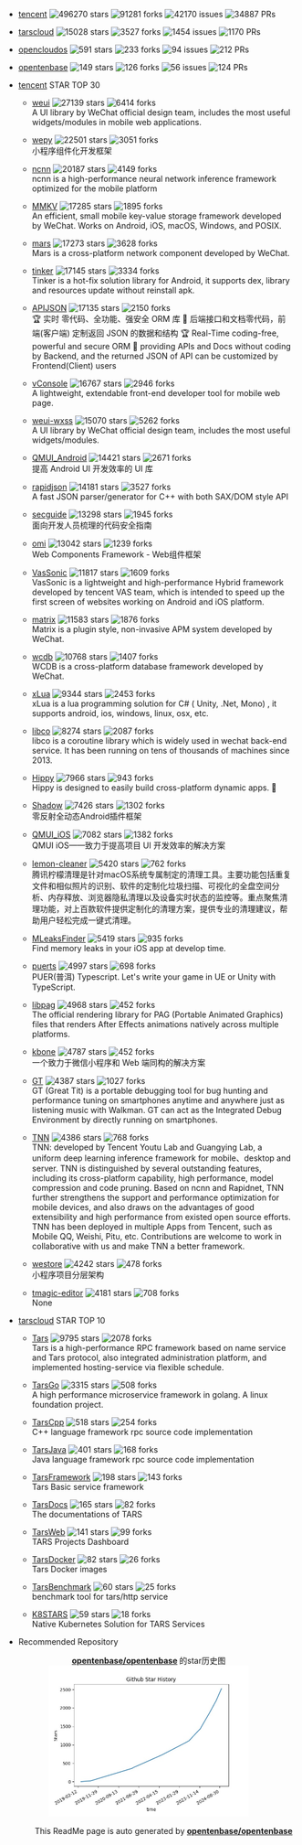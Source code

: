 
+ [tencent](https://github.com/tencent)
![496270 stars](https://img.shields.io/badge/Stars-496270-green)
![91281 forks](https://img.shields.io/badge/Forks-91281-green)
![42170 issues](https://img.shields.io/badge/Issues-42170-green)
![34887 PRs](https://img.shields.io/badge/PRs-34887-green)

+ [tarscloud](https://github.com/tarscloud)
![15028 stars](https://img.shields.io/badge/Stars-15028-green)
![3527 forks](https://img.shields.io/badge/Forks-3527-green)
![1454 issues](https://img.shields.io/badge/Issues-1454-green)
![1170 PRs](https://img.shields.io/badge/PRs-1170-green)

+ [opencloudos](https://github.com/opencloudos)
![591 stars](https://img.shields.io/badge/Stars-591-green)
![233 forks](https://img.shields.io/badge/Forks-233-green)
![94 issues](https://img.shields.io/badge/Issues-94-green)
![212 PRs](https://img.shields.io/badge/PRs-212-green)

+ [opentenbase](https://github.com/opentenbase)
![149 stars](https://img.shields.io/badge/Stars-149-green)
![126 forks](https://img.shields.io/badge/Forks-126-green)
![56 issues](https://img.shields.io/badge/Issues-56-green)
![124 PRs](https://img.shields.io/badge/PRs-124-green)



+ [tencent](https://github.com/tencent) STAR TOP 30
    
    + [weui](https://github.com/tencent/weui) 
    ![27139 stars](https://img.shields.io/badge/Stars-27139-green)
    ![6414 forks](https://img.shields.io/badge/Forks-6414-green)  
    A UI library by WeChat official design team, includes the most useful widgets/modules in mobile web applications.
    
    + [wepy](https://github.com/tencent/wepy) 
    ![22501 stars](https://img.shields.io/badge/Stars-22501-green)
    ![3051 forks](https://img.shields.io/badge/Forks-3051-green)  
    小程序组件化开发框架
    
    + [ncnn](https://github.com/tencent/ncnn) 
    ![20187 stars](https://img.shields.io/badge/Stars-20187-green)
    ![4149 forks](https://img.shields.io/badge/Forks-4149-green)  
    ncnn is a high-performance neural network inference framework optimized for the mobile platform
    
    + [MMKV](https://github.com/tencent/MMKV) 
    ![17285 stars](https://img.shields.io/badge/Stars-17285-green)
    ![1895 forks](https://img.shields.io/badge/Forks-1895-green)  
    An efficient, small mobile key-value storage framework developed by WeChat. Works on Android, iOS, macOS, Windows, and POSIX.
    
    + [mars](https://github.com/tencent/mars) 
    ![17273 stars](https://img.shields.io/badge/Stars-17273-green)
    ![3628 forks](https://img.shields.io/badge/Forks-3628-green)  
    Mars is a cross-platform network component  developed by WeChat.
    
    + [tinker](https://github.com/tencent/tinker) 
    ![17145 stars](https://img.shields.io/badge/Stars-17145-green)
    ![3334 forks](https://img.shields.io/badge/Forks-3334-green)  
    Tinker is a hot-fix solution library for Android, it supports dex, library and resources update without reinstall apk.
    
    + [APIJSON](https://github.com/tencent/APIJSON) 
    ![17135 stars](https://img.shields.io/badge/Stars-17135-green)
    ![2150 forks](https://img.shields.io/badge/Forks-2150-green)  
    🏆 实时 零代码、全功能、强安全 ORM 库 🚀 后端接口和文档零代码，前端(客户端) 定制返回 JSON 的数据和结构 🏆 Real-Time coding-free, powerful and secure ORM 🚀  providing APIs and Docs without coding by Backend, and the returned JSON of API can be customized by Frontend(Client) users
    
    + [vConsole](https://github.com/tencent/vConsole) 
    ![16767 stars](https://img.shields.io/badge/Stars-16767-green)
    ![2946 forks](https://img.shields.io/badge/Forks-2946-green)  
    A lightweight, extendable front-end developer tool for mobile web page.
    
    + [weui-wxss](https://github.com/tencent/weui-wxss) 
    ![15070 stars](https://img.shields.io/badge/Stars-15070-green)
    ![5262 forks](https://img.shields.io/badge/Forks-5262-green)  
    A UI library by WeChat official design team, includes the most useful widgets/modules.
    
    + [QMUI_Android](https://github.com/tencent/QMUI_Android) 
    ![14421 stars](https://img.shields.io/badge/Stars-14421-green)
    ![2671 forks](https://img.shields.io/badge/Forks-2671-green)  
    提高 Android UI 开发效率的 UI 库
    
    + [rapidjson](https://github.com/tencent/rapidjson) 
    ![14181 stars](https://img.shields.io/badge/Stars-14181-green)
    ![3527 forks](https://img.shields.io/badge/Forks-3527-green)  
    A fast JSON parser/generator for C++ with both SAX/DOM style API
    
    + [secguide](https://github.com/tencent/secguide) 
    ![13298 stars](https://img.shields.io/badge/Stars-13298-green)
    ![1945 forks](https://img.shields.io/badge/Forks-1945-green)  
    面向开发人员梳理的代码安全指南
    
    + [omi](https://github.com/tencent/omi) 
    ![13042 stars](https://img.shields.io/badge/Stars-13042-green)
    ![1239 forks](https://img.shields.io/badge/Forks-1239-green)  
    Web Components Framework - Web组件框架
    
    + [VasSonic](https://github.com/tencent/VasSonic) 
    ![11817 stars](https://img.shields.io/badge/Stars-11817-green)
    ![1609 forks](https://img.shields.io/badge/Forks-1609-green)  
    VasSonic is a lightweight and high-performance Hybrid framework developed by tencent VAS team, which is intended to speed up the first screen of websites working on Android and iOS platform. 
    
    + [matrix](https://github.com/tencent/matrix) 
    ![11583 stars](https://img.shields.io/badge/Stars-11583-green)
    ![1876 forks](https://img.shields.io/badge/Forks-1876-green)  
    Matrix is a plugin style, non-invasive APM system developed by WeChat.
    
    + [wcdb](https://github.com/tencent/wcdb) 
    ![10768 stars](https://img.shields.io/badge/Stars-10768-green)
    ![1407 forks](https://img.shields.io/badge/Forks-1407-green)  
    WCDB is a cross-platform database framework developed by WeChat.
    
    + [xLua](https://github.com/tencent/xLua) 
    ![9344 stars](https://img.shields.io/badge/Stars-9344-green)
    ![2453 forks](https://img.shields.io/badge/Forks-2453-green)  
    xLua is a lua programming solution for  C# ( Unity, .Net, Mono) , it supports android, ios, windows, linux, osx, etc.
    
    + [libco](https://github.com/tencent/libco) 
    ![8274 stars](https://img.shields.io/badge/Stars-8274-green)
    ![2087 forks](https://img.shields.io/badge/Forks-2087-green)  
    libco is a coroutine library which is widely used in wechat  back-end service. It has been running on tens of thousands of machines since 2013.
    
    + [Hippy](https://github.com/tencent/Hippy) 
    ![7966 stars](https://img.shields.io/badge/Stars-7966-green)
    ![943 forks](https://img.shields.io/badge/Forks-943-green)  
    Hippy is designed to easily build cross-platform dynamic apps. 👏
    
    + [Shadow](https://github.com/tencent/Shadow) 
    ![7426 stars](https://img.shields.io/badge/Stars-7426-green)
    ![1302 forks](https://img.shields.io/badge/Forks-1302-green)  
    零反射全动态Android插件框架
    
    + [QMUI_iOS](https://github.com/tencent/QMUI_iOS) 
    ![7082 stars](https://img.shields.io/badge/Stars-7082-green)
    ![1382 forks](https://img.shields.io/badge/Forks-1382-green)  
    QMUI iOS——致力于提高项目 UI 开发效率的解决方案
    
    + [lemon-cleaner](https://github.com/tencent/lemon-cleaner) 
    ![5420 stars](https://img.shields.io/badge/Stars-5420-green)
    ![762 forks](https://img.shields.io/badge/Forks-762-green)  
    腾讯柠檬清理是针对macOS系统专属制定的清理工具。主要功能包括重复文件和相似照片的识别、软件的定制化垃圾扫描、可视化的全盘空间分析、内存释放、浏览器隐私清理以及设备实时状态的监控等。重点聚焦清理功能，对上百款软件提供定制化的清理方案，提供专业的清理建议，帮助用户轻松完成一键式清理。
    
    + [MLeaksFinder](https://github.com/tencent/MLeaksFinder) 
    ![5419 stars](https://img.shields.io/badge/Stars-5419-green)
    ![935 forks](https://img.shields.io/badge/Forks-935-green)  
    Find memory leaks in your iOS app at develop time.
    
    + [puerts](https://github.com/tencent/puerts) 
    ![4997 stars](https://img.shields.io/badge/Stars-4997-green)
    ![698 forks](https://img.shields.io/badge/Forks-698-green)  
    PUER(普洱) Typescript. Let's write your game in UE or Unity with TypeScript.
    
    + [libpag](https://github.com/tencent/libpag) 
    ![4968 stars](https://img.shields.io/badge/Stars-4968-green)
    ![452 forks](https://img.shields.io/badge/Forks-452-green)  
    The official rendering library for PAG (Portable Animated Graphics) files that renders After Effects animations natively across multiple platforms.
    
    + [kbone](https://github.com/tencent/kbone) 
    ![4787 stars](https://img.shields.io/badge/Stars-4787-green)
    ![452 forks](https://img.shields.io/badge/Forks-452-green)  
    一个致力于微信小程序和 Web 端同构的解决方案
    
    + [GT](https://github.com/tencent/GT) 
    ![4387 stars](https://img.shields.io/badge/Stars-4387-green)
    ![1027 forks](https://img.shields.io/badge/Forks-1027-green)  
    GT (Great Tit) is a portable debugging tool for bug hunting and performance tuning on smartphones anytime and anywhere just as listening music with Walkman. GT can act as the Integrated Debug Environment by directly running on smartphones.
    
    + [TNN](https://github.com/tencent/TNN) 
    ![4386 stars](https://img.shields.io/badge/Stars-4386-green)
    ![768 forks](https://img.shields.io/badge/Forks-768-green)  
    TNN: developed by Tencent Youtu Lab and Guangying Lab, a uniform deep learning inference framework for mobile、desktop and server. TNN is distinguished by several outstanding features, including its cross-platform capability, high performance, model compression and code pruning. Based on ncnn and Rapidnet, TNN further strengthens the support and performance optimization for mobile devices, and also draws on the advantages of good extensibility and high performance from existed open source efforts. TNN has been deployed in multiple Apps from Tencent, such as Mobile QQ, Weishi, Pitu, etc. Contributions are welcome to work in collaborative with us and make TNN a better framework. 
    
    + [westore](https://github.com/tencent/westore) 
    ![4242 stars](https://img.shields.io/badge/Stars-4242-green)
    ![478 forks](https://img.shields.io/badge/Forks-478-green)  
    小程序项目分层架构
    
    + [tmagic-editor](https://github.com/tencent/tmagic-editor) 
    ![4181 stars](https://img.shields.io/badge/Stars-4181-green)
    ![708 forks](https://img.shields.io/badge/Forks-708-green)  
    None
    

+ [tarscloud](https://github.com/tarscloud) STAR TOP 10
    
    + [Tars](https://github.com/tarscloud/Tars) 
    ![9795 stars](https://img.shields.io/badge/Stars-9795-green)
    ![2078 forks](https://img.shields.io/badge/Forks-2078-green)  
    Tars is a high-performance RPC framework based on name service and Tars protocol, also integrated administration platform, and implemented hosting-service via flexible schedule.
    
    + [TarsGo](https://github.com/tarscloud/TarsGo) 
    ![3315 stars](https://img.shields.io/badge/Stars-3315-green)
    ![508 forks](https://img.shields.io/badge/Forks-508-green)  
    A  high performance microservice  framework  in golang. A linux foundation project.
    
    + [TarsCpp](https://github.com/tarscloud/TarsCpp) 
    ![518 stars](https://img.shields.io/badge/Stars-518-green)
    ![254 forks](https://img.shields.io/badge/Forks-254-green)  
    C++ language framework rpc source code implementation
    
    + [TarsJava](https://github.com/tarscloud/TarsJava) 
    ![401 stars](https://img.shields.io/badge/Stars-401-green)
    ![168 forks](https://img.shields.io/badge/Forks-168-green)  
    Java language framework rpc source code implementation
    
    + [TarsFramework](https://github.com/tarscloud/TarsFramework) 
    ![198 stars](https://img.shields.io/badge/Stars-198-green)
    ![143 forks](https://img.shields.io/badge/Forks-143-green)  
    Tars Basic service framework
    
    + [TarsDocs](https://github.com/tarscloud/TarsDocs) 
    ![165 stars](https://img.shields.io/badge/Stars-165-green)
    ![82 forks](https://img.shields.io/badge/Forks-82-green)  
    The documentations of TARS
    
    + [TarsWeb](https://github.com/tarscloud/TarsWeb) 
    ![141 stars](https://img.shields.io/badge/Stars-141-green)
    ![99 forks](https://img.shields.io/badge/Forks-99-green)  
    TARS Projects Dashboard
    
    + [TarsDocker](https://github.com/tarscloud/TarsDocker) 
    ![82 stars](https://img.shields.io/badge/Stars-82-green)
    ![26 forks](https://img.shields.io/badge/Forks-26-green)  
    Tars Docker  images
    
    + [TarsBenchmark](https://github.com/tarscloud/TarsBenchmark) 
    ![60 stars](https://img.shields.io/badge/Stars-60-green)
    ![25 forks](https://img.shields.io/badge/Forks-25-green)  
    benchmark tool for tars/http service
    
    + [K8STARS](https://github.com/tarscloud/K8STARS) 
    ![59 stars](https://img.shields.io/badge/Stars-59-green)
    ![18 forks](https://img.shields.io/badge/Forks-18-green)  
    Native Kubernetes  Solution for TARS Services
    


+ Recommended Repository  
<p align="center">
      <strong>
        <a href="https://github.com/opentenbase/opentenbase" target="_blank">opentenbase/opentenbase</a>
      </strong>  的star历史图
  <br>
  <img src="https://raw.githubusercontent.com/ButterAndButterfly/GithubTools/master/data/stars_history.jpg" width="350px"></img>    
</p>

<p align="right">
      This ReadMe page is auto generated by 
      <strong>
        <a href="https://github.com/opentenbase/opentenbase" target="_blank">opentenbase/opentenbase</a><br>
      </strong>   
</p>